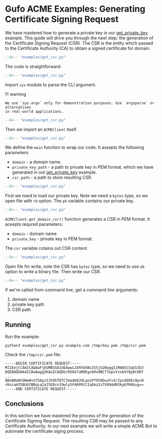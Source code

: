 # Gufo ACME Examples: Generating Certificate Signing Request

We have mastered how to generate a private key
in our [get_private_key](get_private_key.md)
example. This guide will drive you through the
next step: the generation of the Certificate
Signing Request (CSR). The CSR is the
entity which passed to the Certificate Authority (CA)
to obtain a signed certificate for domain.

```  py title="get_csr.py" linenums="1"
--8<-- "examples/get_csr.py"
```

The code is straightforward:

```  py title="get_csr.py" linenums="1" hl_lines="1"
--8<-- "examples/get_csr.py"
```

Import `sys` module to parse the CLI argument.

!!! warning

    We use `sys.argv` only for demonstration purposes. Use `argsparse` or alternatives
    in real-world applications.

```  py title="get_csr.py" linenums="1" hl_lines="3"
--8<-- "examples/get_csr.py"
```

Then we import an `ACMEClient` itself.

```  py title="get_csr.py" linenums="1" hl_lines="6"
--8<-- "examples/get_csr.py"
```
We define the `main` function to wrap our code. It assepts
the following parameters:

* `domain` - a domain name.
* `private_key_path` - a path to private key in PEM format,
    which we have generated in out [get_private_key](get_private_key.md)
    example.
* `csr_path` - a path to store resulting CSR.

```  py title="get_csr.py" linenums="1" hl_lines="7 8"
--8<-- "examples/get_csr.py"
```
First we need to load our private key. Note we need
a `bytes` type, so we open file with `rb` option.
The `pk` variable contains our private key.

```  py title="get_csr.py" linenums="1" hl_lines="9"
--8<-- "examples/get_csr.py"
```
`ACMEClient.get_domain_csr()` function generates
a CSR in PEM format. It aceepts requred parameters:

* `domain` - domain name
* `private_key` - private key in PEM format.

The `csr` variable cotains out CSR content.


```  py title="get_csr.py" linenums="1" hl_lines="8 9"
--8<-- "examples/get_csr.py"
```
Open file for write, note the CSR has `bytes` type, so
we need to use `wb` option to write a binary file.
Then write our CSR.

```  py title="get_csr.py" linenums="1" hl_lines="14 15"
--8<-- "examples/get_csr.py"
```
If we're called from command line, get a command line arguments:

1. domain name
2. private key path
3. CSR path

## Running

Run the example:

``` shell
python3 examples/get_csr.py example.com /tmp/key.pem /tmp/csr.pem
```

Check the `/tmp/csr.pem` file:

```
-----BEGIN CERTIFICATE REQUEST-----
MIIEejCCAmICAQAwFjEUMBIGA1UEAwwLZXhhbXBsZS5jb20wggIiMA0GCSqGSIb3
DQEBAQUAA4ICDwAwggIKAoICAQDbrR5OoTaM6EgxbRv0BCfTwpsYxskkY8p8CHEF
...
QBsW0aHYdWwW+UJ5ApzSJh9hT87C7madmOJ9LqozPf9tDDuaYv4/Ips9EKEv9pcN
rKniaHZSBUGfBBqLq2a25E0cn19wly5FARPR1lIaEmz2sTV09AdM3kyEFM4bug==
-----END CERTIFICATE REQUEST-----
```

## Conclusions
In this section we have mastered the process of the generation
of the Certificate Signing Request. The resulting CSR
may be passed to any Certificate Authority. In our next
example we will write a simple ACME Bot to automate
the certificate siging process.